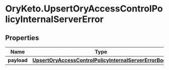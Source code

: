 # OryKeto.UpsertOryAccessControlPolicyInternalServerError

## Properties
Name | Type | Description | Notes
------------ | ------------- | ------------- | -------------
**payload** | [**UpsertOryAccessControlPolicyInternalServerErrorBody**](UpsertOryAccessControlPolicyInternalServerErrorBody.md) |  | [optional] 


